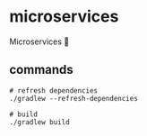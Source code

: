 # microservices

Microservices :seedling:

## commands

```shell
# refresh dependencies
./gradlew --refresh-dependencies

# build
./gradlew build
```
